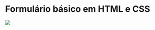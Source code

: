 <h1>Formulário básico em HTML e CSS</h1>

<img src="https://user-images.githubusercontent.com/96800895/201986780-4b1ab8fe-87ff-410e-bd13-0400ace95223.png">
